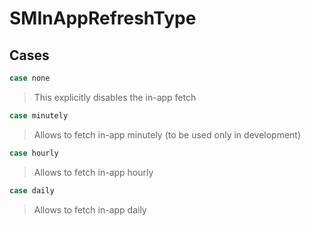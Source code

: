 # SMInAppRefreshType

>

## Cases
```swift
case none
```

>This explicitly disables the in-app fetch

```swift
case minutely
```

>Allows to fetch in-app minutely (to be used only in development)

```swift
case hourly
```

>Allows to fetch in-app hourly

```swift
case daily
```

>Allows to fetch in-app daily

